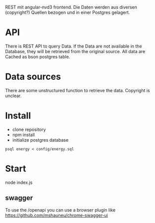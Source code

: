 REST mit angular-nvd3 frontend. 
Die Daten werden aus diversen (copyright?) Quellen bezogen und in einer Postgres gelagert. 

# API
There is REST API to query Data.
If the Data are not available in the Database, they will be retrieved from the original source.
All data are Cached as bson postgres table.


# Data sources
There are some unstructured function to retrieve the data. Copyright is unclear.


# Install
* clone repository
* npm install
* initialize postgres database

```
psql energy < config/energy.sql
```

# Start
node index.js

## swagger
To use the /openapi you can use a browser plugin like
https://github.com/mshauneu/chrome-swagger-ui

